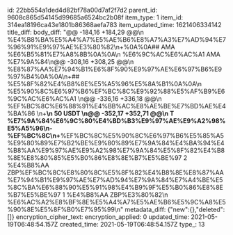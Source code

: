 id: 22bb554a1ded4d82bf78a00d7af2f7d2
parent_id: 9608c865d54145d99685a6524bc2b08f
item_type: 1
item_id: 314ea18196ca43e1801b86368aefa783
item_updated_time: 1621406334142
title_diff: 
body_diff: "@@ -184,16 +184,29 @@\\n %E4%B8%BA%E5%A4%A7%E5%AE%B6%E8%A7%A3%E7%AD%94%E7%96%91%E9%97%AE%E3%80%82\\n+%0A%0A## AMA %E6%B5%81%E7%A8%8B%0A%0A\\n %E6%9C%AC%E6%AC%A1 AMA %E7%9A%84\\n@@ -308,16 +308,25 @@\\n %E8%87%AA%E7%94%B1%E6%8F%90%E9%97%AE%E6%97%B6%E9%97%B4%0A%0A\\n+## %E5%8F%82%E4%B8%8E%E5%A5%96%E5%8A%B1%0A%0A\\n %E5%90%8C%E6%97%B6%EF%BC%8C%E9%92%88%E5%AF%B9%E6%9C%AC%E6%AC%A1 \\n@@ -336,16 +336,18 @@\\n  %EF%BC%8C%E6%88%91%E4%BB%AC%E8%AE%BE%E7%BD%AE%E4%BA%86 \\n+**\\n 50 USDT \\n@@ -352,17 +352,71 @@\\n T %E7%9A%84%E6%9C%80%E4%BD%B3%E9%97%AE%E9%A2%98%E5%A5%96\\n-%EF%BC%8C\\n+**%EF%BC%8C%E5%90%8C%E6%97%B6%E5%85%A5%E9%80%89%E7%B2%BE%E9%80%89%E7%9A%84%E4%BA%94%E4%B8%AA%E9%97%AE%E9%A2%98%E7%9A%84%E5%8F%82%E4%B8%8E%E8%80%85%E5%B0%86%E8%8E%B7%E5%BE%97 2 %E4%B8%AA ZBP%EF%BC%8C%E8%80%8C%E5%8F%82%E4%B8%8E%E8%87%AA%E7%94%B1%E9%97%AE%E7%AD%94%E7%9A%84%E7%A4%BE%E5%8C%BA%E6%88%90%E5%91%98%E4%B9%9F%E5%B0%86%E8%8E%B7%E5%BE%97 1 %E4%B8%AA ZBP%E3%80%82\\n %E6%AC%A2%E8%BF%8E%E5%A4%A7%E5%AE%B6%E5%9C%A8%E5%90%8E%E5%8F%B0%E7%95%99\\n"
metadata_diff: {"new":{},"deleted":[]}
encryption_cipher_text: 
encryption_applied: 0
updated_time: 2021-05-19T06:48:54.157Z
created_time: 2021-05-19T06:48:54.157Z
type_: 13